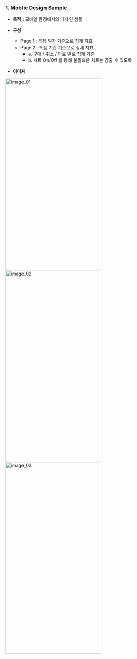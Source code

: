 ### 1. Moblie Design Sample
   * **목적** : 모바일 환경에서의 디자인 샘플
   * **구성**
     - Page 1 : 특정 일자 기준으로 집계 지표
     - Page 2 : 특정 기간 기준으로 상세 지표
       + a. 구매 / 취소 / 만료 별로 집계 기준
       + b. 차트 On/Off 를 통해 불필요한 차트는 감출 수 있도록

* **이미지**
<img width="300" height="600px" alt="image_01" src="https://github.com/teahwa031010/tableau_github/assets/39749558/4146de49-1375-466c-93c2-688e2cfcdca8">
<img width="300" height="600px" alt="image_02" src="https://github.com/teahwa031010/tableau_github/assets/39749558/e5ce92f5-117f-4dcd-b721-2bb3c0252b33">
<img width="300" height="600px" alt="image_03" src="https://github.com/teahwa031010/tableau_github/assets/39749558/c8ce0c03-0f8a-45d4-9615-af202715fd41">
